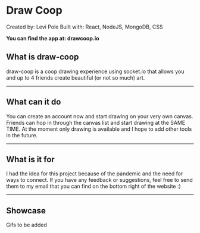 # Draw Coop
Created by: Levi Pole
Built with:  React, NodeJS, MongoDB, CSS

**You can find the app at: drawcoop.io**

## What is draw-coop                                   
draw-coop is a coop drawing experience using socket.io that allows you and up to 4 friends create beautiful (or not so much) art. 
***

## What can it do
You can create an account now and start drawing on your very own canvas. Friends can hop in through the canvas list and start drawing at the SAME TIME. At the moment only drawing is available and I hope to add other tools in the future.
***

## What is it for
I had the idea for this project because of the pandemic and the need for ways to connect. If you have any feedback or suggestions, feel free to send them to my email that you can find on the bottom right of the website :) 
***

## Showcase
Gifs to be added
